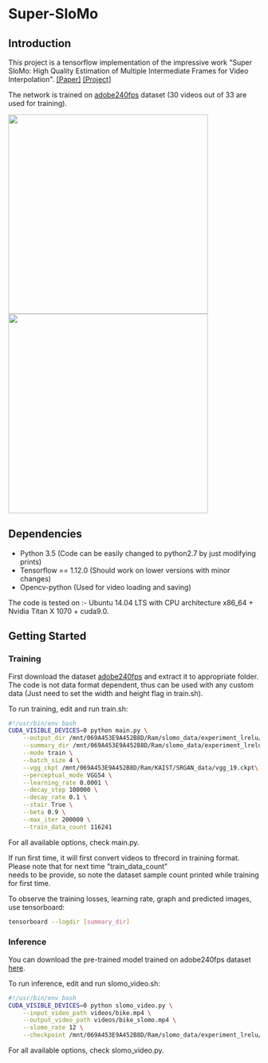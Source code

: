 # Super-SloMo

## Introduction

This project is a tensorflow implementation of the impressive work 
"Super SloMo: High Quality Estimation of Multiple Intermediate Frames for Video Interpolation". [[Paper]](https://arxiv.org/abs/1712.00080) [[Project]](https://people.cs.umass.edu/~hzjiang/projects/superslomo/)

The network is trained on [adobe240fps](http://www.cs.ubc.ca/labs/imager/tr/2017/DeepVideoDeblurring/DeepVideoDeblurring_Dataset_Original_High_FPS_Videos.zip) dataset
(30 videos out of 33 are used for training). 

<img src='./videos/bike.gif' width="400"> <img src='./videos/bike_slomo.gif' width="400">

## Dependencies

- Python 3.5 (Code can be easily changed to python2.7 by just modifying prints)
- Tensorflow == 1.12.0 (Should work on lower versions with minor changes)
- Opencv-python (Used for video loading and saving)

The code is tested on :- Ubuntu 14.04 LTS with CPU architecture x86_64 + Nvidia Titan X 1070 + cuda9.0.

## Getting Started

### Training

First download the dataset [adobe240fps](http://www.cs.ubc.ca/labs/imager/tr/2017/DeepVideoDeblurring/DeepVideoDeblurring_Dataset_Original_High_FPS_Videos.zip) 
and extract it to appropriate folder. The code is not data format dependent, 
thus can be used with any custom data (Just need to set the width and height flag in train.sh). 

To run training, edit and run train.sh:
```bash
#!/usr/bin/env bash
CUDA_VISIBLE_DEVICES=0 python main.py \
    --output_dir /mnt/069A453E9A452B8D/Ram/slomo_data/experiment_lrelu/ \
    --summary_dir /mnt/069A453E9A452B8D/Ram/slomo_data/experiment_lrelu/log/ \
    --mode train \
    --batch_size 4 \
    --vgg_ckpt /mnt/069A453E9A452B8D/Ram/KAIST/SRGAN_data/vgg_19.ckpt\
    --perceptual_mode VGG54 \
    --learning_rate 0.0001 \
    --decay_step 100000 \
    --decay_rate 0.1 \
    --stair True \
    --beta 0.9 \
    --max_iter 200000 \
    --train_data_count 116241
```

For all available options, check main.py.

If run first time, it will first convert videos to tfrecord in training format. Please note that for next time "train_data_count"  
needs to be provide, so note the dataset sample count printed while training for first time.

To observe the training losses, learning rate, graph and predicted images, use tensorboard:
```bash
tensorboard --logdir [summary_dir]
```

### Inference

You can download the pre-trained model trained on adobe240fps dataset [here](https://drive.google.com/file/d/10NYFgOyg-bp0a27V1wruMPBf3ga766m0/view?usp=sharing).

To run inference, edit and run slomo_video.sh:
```bash
#!/usr/bin/env bash
CUDA_VISIBLE_DEVICES=0 python slomo_video.py \
    --input_video_path videos/bike.mp4 \
    --output_video_path videos/bike_slomo.mp4 \
    --slomo_rate 12 \
    --checkpoint /mnt/069A453E9A452B8D/Ram/slomo_data/experiment_lrelu/model-200000
```

For all available options, check slomo_video.py.
